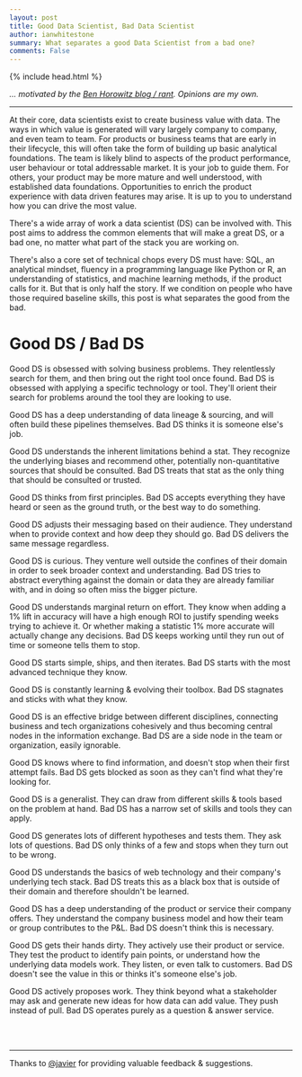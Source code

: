 ```yaml
---
layout: post
title: Good Data Scientist, Bad Data Scientist
author: ianwhitestone
summary: What separates a good Data Scientist from a bad one?
comments: False
---
```


{% include head.html %}

*... motivated by the [Ben Horowitz blog / rant](https://a16z.com/2012/06/15/good-product-managerbad-product-manager/). Opinions are my own.*

<hr>

At their core, data scientists exist to create business value with data. The ways in which value is generated will vary largely company to company, and even team to team. For products or business teams that are early in their lifecycle, this will often take the form of building up basic analytical foundations. The team is likely blind to aspects of the product performance, user behaviour or total addressable market. It is your job to guide them. For others, your product may be more mature and well understood, with established data foundations. Opportunities to enrich the product experience with data driven features may arise. It is up to you to understand how you can drive the most value.

There's a wide array of work a data scientist (DS) can be involved with. This post aims to address the common elements that will make a great DS, or a bad one, no matter what part of the stack you are working on. 

There's also a core set of technical chops every DS must have: SQL, an analytical mindset, fluency in a programming language like Python or R, an understanding of statistics, and machine learning methods, if the product calls for it. But that is only half the story. If we condition on people who have those required baseline skills, this post is what separates the good from the bad. 

# Good DS / Bad DS

Good DS is obsessed with solving business problems. They relentlessly search for them, and then bring out the right tool once found. Bad DS is obsessed with applying a specific technology or tool. They'll orient their search for problems around the tool they are looking to use.

Good DS has a deep understanding of data lineage & sourcing, and will often build these pipelines themselves. Bad DS thinks it is someone else's job.

Good DS understands the inherent limitations behind a stat. They recognize the underlying biases and recommend other, potentially non-quantitative sources that should be consulted. Bad DS treats that stat as the only thing that should be consulted or trusted.

Good DS thinks from first principles. Bad DS accepts everything they have heard or seen as the ground truth, or the best way to do something.

Good DS adjusts their messaging based on their audience. They understand when to provide context and how deep they should go. Bad DS delivers the same message regardless.

Good DS is curious. They venture well outside the confines of their domain in order to seek broader context and understanding. Bad DS tries to abstract everything against the domain or data they are already familiar with, and in doing so often miss the bigger picture.

Good DS understands marginal return on effort. They know when adding a 1% lift in accuracy will have a high enough ROI to justify spending weeks trying to achieve it. Or whether making a statistic 1% more accurate will actually change any decisions. Bad DS keeps working until they run out of time or someone tells them to stop. 

Good DS starts simple, ships, and then iterates. Bad DS starts with the most advanced technique they know.

Good DS is constantly learning & evolving their toolbox. Bad DS stagnates and sticks with what they know.

Good DS is an effective bridge between different disciplines, connecting business and tech organizations cohesively and thus becoming central nodes in the information exchange. Bad DS are a side node in the team or organization, easily ignorable.

Good DS knows where to find information, and doesn't stop when their first attempt fails. Bad DS gets blocked as soon as they can't find what they're looking for.

Good DS is a generalist. They can draw from different skills & tools based on the problem at hand. Bad DS has a narrow set of skills and tools they can apply.

Good DS generates lots of different hypotheses and tests them. They ask lots of questions. Bad DS only thinks of a few and stops when they turn out to be wrong.

Good DS understands the basics of web technology and their company's underlying tech stack. Bad DS treats this as a black box that is outside of their domain and therefore shouldn't be learned.

Good DS has a deep understanding of the product or service their company offers. They understand the company business model and how their team or group contributes to the P&L. Bad DS doesn't think this is necessary.

Good DS gets their hands dirty. They actively use their product or service. They test the product to identify pain points, or understand how the underlying data models work. They listen, or even talk to customers. Bad DS doesn't see the value in this or thinks it's someone else's job.

Good DS actively proposes work. They think beyond what a stakeholder may ask and generate new ideas for how data can add value. They push instead of pull. Bad DS operates purely as a question & answer service.

<br>
<br>
<hr>

Thanks to [@javier](https://twitter.com/infrahumano) for providing valuable feedback & suggestions.